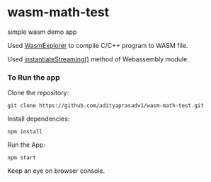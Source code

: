 
# wasm-math-test

simple wasm demo app

Used [WasmExplorer] to compile C/C++ program to WASM file.

Used [instantiateStreaming()] method of Webassembly module.

### To Run the app

Clone the repository:

    git clone https://github.com/adityaprasadv1/wasm-math-test.git

Install dependencies:

    npm install

Run the App:

    npm start

Keep an eye on browser console.

[WasmExplorer]: <https://mbebenita.github.io/WasmExplorer/>
[instantiateStreaming()]: <https://developer.mozilla.org/en-US/docs/Web/JavaScript/Reference/Global_Objects/WebAssembly/instantiateStreaming>
